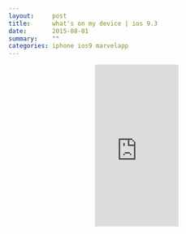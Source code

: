 ```yaml
---
layout:     post
title:      what's on my device | ios 9.3
date:       2015-08-01
summary:    ""
categories: iphone ios9 marvelapp
---
```

<center><iframe src="https://marvelapp.com/c41974?emb=1" width="165" height="320" frameborder="0" allowtransparency="true"></iframe></center>
